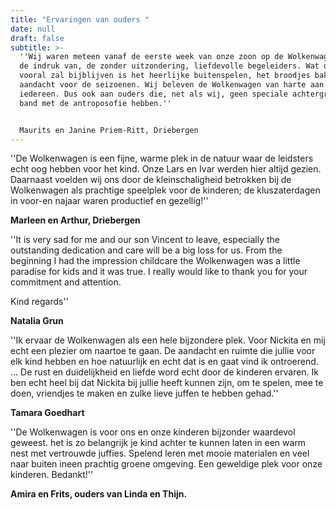 ```yaml
---
title: "Ervaringen van ouders "
date: null
draft: false
subtitle: >-
  ''Wij waren meteen vanaf de eerste week van onze zoon op de Wolkenwagen onder
  de indruk van, de zonder uitzondering, liefdevolle begeleiders. Wat ons verder
  vooral zal bijblijven is het heerlijke buitenspelen, het broodjes bakken en de
  aandacht voor de seizoenen. Wij beleven de Wolkenwagen van harte aan. Aan
  iedereen. Dus ook aan ouders die, net als wij, geen speciale achtergrond of
  band met de antroposofie hebben.'' 


  Maurits en Janine Priem-Ritt, Driebergen
---
```

<!--StartFragment-->

''De Wolkenwagen is een fijne, warme plek in de natuur waar de leidsters echt oog hebben voor het kind. Onze Lars en Ivar werden hier altijd gezien. Daarnaast voelden wij ons door de kleinschaligheid betrokken bij de Wolkenwagen als prachtige speelplek voor de kinderen; de kluszaterdagen in voor-en najaar waren productief en gezellig!''

**Marleen en Arthur, Driebergen**

''It is very sad for me and our son Vincent to leave, especially the outstanding dedication and care will be a big loss for us. From the beginning I had the impression childcare the Wolkenwagen was a little paradise for kids and it was true. I really would like to thank you for your commitment and attention.

Kind regards''

**Natalia Grun**

''Ik ervaar de Wolkenwagen als een hele bijzondere plek. Voor Nickita en mij echt een plezier om naartoe te gaan. De aandacht en ruimte die jullie voor elk kind hebben en hoe natuurlijk en echt dat is en gaat vind ik ontroerend. ... De rust en duidelijkheid en liefde word echt door de kinderen ervaren. Ik ben echt heel bij dat Nickita bij jullie heeft kunnen zijn, om te spelen, mee te doen, vriendjes te maken en zulke lieve juffen te hebben gehad.''

**Tamara Goedhart**

''De Wolkenwagen is voor ons en onze kinderen bijzonder waardevol geweest. het is zo belangrijk je kind achter te kunnen laten in een warm nest met vertrouwde juffies. Spelend leren met mooie materialen en veel naar buiten ineen prachtig groene omgeving. Een geweldige plek voor onze kinderen. Bedankt!''

**Amira en Frits, ouders van Linda en Thijn.**

<!--EndFragment-->